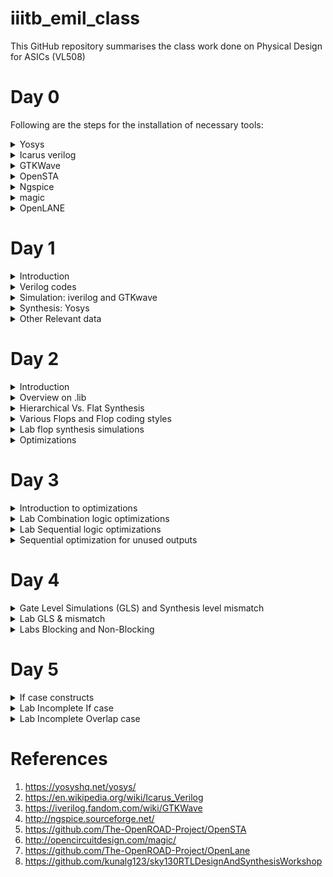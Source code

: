 # iiitb_emil_class
This GitHub repository summarises the class work done on Physical Design for ASICs (VL508)

# Day 0
Following are the steps for the installation of necessary tools:
<details>
<summary> Yosys</summary>
<br />
Yosys is a framework for Verilog RTL synthesis. It currently has extensive Verilog-2005 support and provides a basic set of synthesis algorithms for various application domains. Selected features and typical applications:

- Process almost any synthesizable Verilog-2005 design
- Converting Verilog to BLIF / EDIF/ BTOR / SMT-LIB / simple RTL Verilog / etc.
- Built-in formal methods for checking properties and equivalence
- Mapping to ASIC standard cell libraries (in Liberty File Format)
- Mapping to Xilinx 7-Series and Lattice iCE40 and ECP5 FPGAs
- Foundation and/or front-end for custom flows<br />

Steps to install Yosys:
  
```
$ git clone https://github.com/YosysHQ/yosys.git
$ cd yosys-master 
$ sudo apt install make (If make is not installed please install it) 
$ sudo apt-get install build-essential clang bison flex 
    libreadline-dev gawk tcl-dev libffi-dev git 
    graphviz xdot pkg-config python3 libboost-system-dev
    libboost-python-dev libboost-filesystem-dev zlib1g-dev
$ make config-gcc
$ make 
$ sudo make install
```
Image after Installation:
![yosys](https://github.com/mrdunker/iiitb_emil_class/assets/38190245/345a1e66-96c9-4baa-b543-4c54a83c7f80)
</details>
<details>
<summary> Icarus verilog</summary>
<br />    
Icarus Verilog is an implementation of the Verilog hardware description language compiler that generates netlists in the desired format (EDIF). It supports the 1995, 2001 and 2005 versions of the standard, portions of SystemVerilog, and some extensions.<br />
Icarus Verilog is available for Linux, FreeBSD, OpenSolaris, AIX, Microsoft Windows, and Mac OS X. Released under the GNU General Public License, Icarus Verilog is free software.<br /><br />
Step to install iverilog: 
    
```
sudo apt-get install iverilog
```
Image after Installation:
![iverilog](https://github.com/mrdunker/iiitb_emil_class/assets/38190245/bb03caee-57ee-4d01-bd57-25e85e0f302f)
</details>
<details>
<summary> GTKWave </summary>
<br />
GTKWave is a VCD waveform viewer based on the GTK library. This viewer supports VCD and LXT formats for signal dumps.<br />
Waveform dumps are written by the Icarus Verilog runtime program vvp. The user uses $dumpfile and $dumpvars system tasks to enable waveform dumping, then the vvp runtime takes care of the rest. The output is written into the file specified by the $dumpfile system task. If the $dumpfile call is absent, the compiler will choose the file name dump.vcd or dump.lxt, depending on runtime flags. The example below dumps everything in and below the test module.<br /><br />
Steps to install GTKWave:

```
sudo apt update
sudo apt install gtkwave
```
Image after Installation:
![gtkwave](https://github.com/mrdunker/iiitb_emil_class/assets/38190245/61dea6a3-487c-4308-a8c4-f1d4477c992a)
</details>

<details>
<summary>OpenSTA</summary>
<br />
OpenSTA is a gate-level static timing verifier. As a stand-alone executable, it can be used to verify the timing of a design using standard file formats.

- Verilog netlist
- Liberty library
- SDC timing constraints
- SDF delay annotation
- SPEF parasitics

OpenSTA uses a TCL command interpreter to read the design, specify timing constraints, and print timing reports.<br /><br />
Steps to install OpenSTA:
```
Went to the GitHub repo: https://github.com/The-OpenROAD-Project/OpenSTA
and did the process mentioned within (installed the prerequisites and installed OpenSTA with Cmake).
```
Image after installation:
![opensta png](https://github.com/mrdunker/iiitb_emil_class/assets/38190245/bcc4cf94-2696-4f19-bfcd-20a48424276f)
</details>
<details>
<summary>Ngspice</summary>   
<br />
Ngspice is an open-source electronic circuit simulator software that allows engineers, researchers, and hobbyists to simulate and analyze electronic circuits. It is a part of the Spice (Simulation Program with Integrated Circuit Emphasis) family of circuit simulation tools, which have been widely used since the 1970s.

Ngspice is an evolution of the well-known Spice3 program, incorporating additional features and improvements. It is compatible with various operating systems, including Windows, Linux, and macOS. The software is primarily used for simulating analog, digital, and mixed-signal circuits.<br /><br />
Steps to install Ngspice:

```
After downloading the tarball from https://sourceforge.net/projects/ngspice/files/ to a local directory, unpack it using:
$ tar -zxvf ngspice-40.tar.gz
$ cd ngspice-40
$ mkdir release
$ cd release
$ ../configure  --with-x --with-readline=yes --disable-debug
$ make
$ sudo make install

```
Image after installation:
![ngspice](https://github.com/mrdunker/iiitb_emil_class/assets/38190245/22a4dab7-b6dc-4d07-b2a8-8f2d24b06568)
</details>

<details>
<summary>magic</summary>
<br />
Magic is a popular open-source tool used for ASIC (Application-Specific Integrated Circuit) design and layout. It is part of the Electric VLSI Design System and provides capabilities for creating and editing integrated circuit layouts. Magic is widely used in the semiconductor industry and academic settings for various ASIC design tasks.

<br /> Steps to install magic:

```
$   sudo apt-get install m4
$   sudo apt-get install tcsh
$   sudo apt-get install csh
$   sudo apt-get install libx11-dev
$   sudo apt-get install tcl-dev tk-dev
$   sudo apt-get install libcairo2-dev
$   sudo apt-get install mesa-common-dev libglu1-mesa-dev
$   sudo apt-get install libncurses-dev
git clone https://github.com/RTimothyEdwards/magic
cd magic
./configure
make
make install

```
Image after installation:
![magic](https://github.com/mrdunker/iiitb_emil_class/assets/38190245/79c38c91-a0be-4b4b-a334-bb1ef3754af8)
</details>

<details>
<summary>OpenLANE</summary>
<br />
OpenLANE is an open-source ASIC (Application-Specific Integrated Circuit) design flow and methodology that aims to automate and standardize the process of designing and fabricating custom digital integrated circuits. It is developed and maintained by the OpenROAD (Open Research for Advanced Nanotechnologies) project, which is a collaboration of various academic and industrial organizations.

Key components and features of OpenLANE include:<br />
- RTL Synthesis: The flow starts with RTL synthesis, where the RTL code is converted into a gate-level representation using synthesis tools.
- Floorplanning: OpenLANE performs automatic floorplanning, which involves arranging the logical blocks and components on the chip's physical layout.
- Placement: It automatically places the gates and cells on the chip, optimizing for area, power, and performance.
- Clock Tree Synthesis (CTS): OpenLANE generates a clock tree to efficiently distribute the clock signal across the chip.
- Routing: The tool performs automatic routing to connect all the elements on the chip while adhering to design rules and constraints.
- Static Timing Analysis (STA): OpenLANE performs static timing analysis to verify that the design meets the required timing specifications.
- Design Rule Check (DRC) and Layout versus Schematic (LVS) verification: OpenLANE checks the physical layout against manufacturing rules (DRC) and compares the layout to the original schematic (LVS) to ensure consistency.
- Configuration and customization: OpenLANE allows users to configure various aspects of the design flow and customize different steps based on specific design requirements.
<br />
Steps to install OpenLANE:
    
```
sudo apt-get update
sudo apt-get upgrade
sudo apt install -y build-essential python3 python3-venv python3-pip make git

sudo apt install apt-transport-https ca-certificates curl software-properties-common
curl -fsSL https://download.docker.com/linux/ubuntu/gpg | sudo gpg --dearmor -o /usr/share/keyrings/docker-archive-keyring.gpg

echo "deb [arch=amd64 signed-by=/usr/share/keyrings/docker-archive-keyring.gpg] https://download.docker.com/linux/ubuntu $(lsb_release -cs) stable" | sudo tee /etc/apt/sources.list.d/docker.list > /dev/null

sudo apt update

sudo apt install docker-ce docker-ce-cli containerd.io

sudo docker run hello-world

sudo groupadd docker
sudo usermod -aG docker $USER
sudo reboot 

# After reboot
docker run hello-world

```
Image after installation:
![docker](https://github.com/mrdunker/iiitb_emil_class/assets/38190245/ee51e4a0-bb4e-4e41-8ff6-e4cf30dcfcb7)
</details>

# Day 1
<details>
  <summary>Introduction</summary>
  <br />
  This section mainly focuses on Iverilog,GTKwave, and Yosys. The simulation and synthesis of a basic 2x1 mux is also done.<br /><br />
 A simulator refers to a software tool or program that simulates the behavior of the digital design described at the RTL level. It allows designers to test and verify 
 the functionality of their digital designs before actual hardware is fabricated. Simulators take the RTL description and execute it in a software 
 environment, allowing the designer to observe how the design behaves under different conditions and inputs. The simulator looks for changes in the input.Upon change inn 
 the input the output is evaluated. If no change in input is observed, there will be no change in output. 
 Icarus Verilog is an open-source RTL simulator that supports Verilog. It's widely used in academia and smaller projects due to its free and open nature.<br /><br/>
 A test bench is a set of simulation codes and associated data that is used to verify the correctness and functionality of a digital design described at the Register 
 Transfer Level (RTL) or other abstraction levels. It serves as a virtual environment in which the design can be tested before it's physically implemented in 
 hardware.The design may have  more than one input and output, while the Test bench doesn't a primary input or a primary output.<br /><br />

 **The Iverilog-based simulation flow is that of below:** <br />
 ![simulation flow](https://github.com/mrdunker/iiitb_emil_class/assets/38190245/3d965540-bb96-4bb3-9284-b446b57621fb)

 After Simulation Synthesis is required. For this, we are using a tool called Yosys, which will give us a netlist, which is a representation of the design in standard 
 cells. There are certain commands like read_verilog, read_liberty, and write_verilog used for the synthesis process. After Synthesis verification of the netlist is also 
 done. <br /><br />
**A basic synthesis flow is as shown below:** <br />
 ![synthesis flow](https://github.com/mrdunker/iiitb_emil_class/assets/38190245/abcd8a60-8222-433e-a53e-ff1485ecd810)
 <br />( .lib is explained in the 'Other Relevant Data' section)<br />
 <br />The set of primary inputs or primary outputs will remain the same in both RTL design and netlist,i.e. The testbench used for simulation and verification is same.<br />
</details>
<details>
    <summary>Verilog codes</summary>
  We are simulating a simple 2x1 mux using iverilog and GTKwave, the codes have been taken from the GitHub repo:<br />
  https://github.com/kunalg123/sky130RTLDesignAndSynthesisWorkshop.git
  <br /><br />
  The above git has been cloned and saved in the local system as shown below.<br />
  
  ![git_clone](https://github.com/mrdunker/iiitb_emil_class/assets/38190245/05e19c55-237f-47b0-b2df-4a4839a12e2c)
  
</details>

<details>
    <summary>Simulation: iverilog and GTKwave</summary>
  <br />
  The below Linux shell commands are typed into the terminal to get execute the mux design file and the test bench. A vcd(value change dump) file is generated
  and that is opened using GTKwave as shown below. 
  
```
iverilog good_mux.v tb_good_mux.v
./a.out
gtkwave tb_good_mux.vcd
```
Below are the Shell commands screenshot for the execution of both .v files (design and test bench):<br />
![iverilog_gtk](https://github.com/mrdunker/iiitb_emil_class/assets/38190245/69775736-ff34-4c3c-8231-87dd9f111e2b)
<br />
<br />
Below is the GTKwave output for the same:<br />
![gtk](https://github.com/mrdunker/iiitb_emil_class/assets/38190245/af652fdb-1222-484f-820c-51f3d4de732f)
</details> 
<details>
    <summary>Synthesis: Yosys</summary>
<br />
Here we are Synthesizing a basic 2x1 mux which we have simulated in iverilog and GTKwave as shown in the above sections.<br />
In the directory, we need to input the shell terminal command yosys for synthesis below shown are the commands used:
  
  ```
yosys> read_liberty -lib ../lib/sky130_fd_sc_hd__tt_025C_1v80.lib 
yosys> read_verilog good_mux.v
yosys> synth -top good_mux
yosys> abc -liberty ../lib/sky130_fd_sc_hd__tt_025C_1v80.lib 
yosys> show
  ```
To generate the netlist and view the 'netlist.v' file following commands are used:

 ```
yosys> write_verilog -noattr good_mux_netlist.v
yosys> !gvim good_mux_netlist.v
  ```

<br /> **The Screenshot below shows how commands read_liberty and read_verilog are done:** <br />
![synth1](https://github.com/mrdunker/iiitb_emil_class/assets/38190245/ef674f5e-94f0-4310-bd4a-dd87ab9c6a24)
<br />

**The Screenshot below is of the syth -top <name.v> command:** <br />
![synth2](https://github.com/mrdunker/iiitb_emil_class/assets/38190245/35ee2316-6785-4509-a254-1d9e7607336f)
<br />

**The Screenshot below shows how the command abc -liberty is done:** <br />
![synth3](https://github.com/mrdunker/iiitb_emil_class/assets/38190245/2f53dd5c-b782-4f0b-8185-c334c9d3f13a)
<br />

**The Screenshot below shows how the show command is done:** <br />
![synth4](https://github.com/mrdunker/iiitb_emil_class/assets/38190245/f944ec4b-904a-45c4-8f3a-833a0753d9cb)
<br />

**The Figure below is the generated synthesized design:** <br />
![synth5_img](https://github.com/mrdunker/iiitb_emil_class/assets/38190245/e036f7ba-aa4c-46ba-bfec-f26cdb14a426)
<br />

**The Screenshot below shows the 'write_verilog -noattr<'name of netlist'>' command and the <netlist>.v file:** <br />
![synth6_final](https://github.com/mrdunker/iiitb_emil_class/assets/38190245/c0691b18-bae6-46ac-bd23-f03e20d01d6b)
  
</details>
<details>
    <summary>Other Relevant data</summary>
  <br />
  
  **RTL Design:** <br />
RTL stands for "Register Transfer Level," and in the context of digital hardware design, RTL design refers to the process of describing the behavior of a digital circuit 
or system using a hardware description language (HDL) at the register transfer level. It's a crucial step in designing complex digital systems such as microprocessors, 
application-specific integrated circuits (ASICs), field-programmable gate arrays (FPGAs), and more.
<br /><br />
In RTL design, the designer specifies the functionality and behavior of the digital system using a high-level hardware description language like Verilog or VHDL. This description focuses on the flow of data between registers and the operations that take place on that data.<br />

**Synthesis:** <br />
RTL design is the process of transforming a high-level functional description of a digital system into a gate-level netlist that can be physically implemented on 
hardware platforms. This process involves mapping the logic to standard cells, optimizing for performance, and ensuring timing requirements are met.
A Design is converted into gates and the connections are made between those gates, the final output file is what is termed as a netlist.<br /><br />

### What is .lib ?

1. .lib is a collection of various logical modules
2. It includes basic gates like and, or etc...
3. There are different flavours(versions) of the same gate
    - Slow
    - Medium
    - Fast

We need different flavors of gates because combinational delays in logical paths will determine the maximum speed of operation of digital logic circuits.<br />
<br />
### Why do we need different flavors of gates?

1. Different flavors of gates are necessary to provide a diverse toolkit for designing and implementing electronic circuits. They cater to various logical functions,
  optimization requirements, noise considerations, and implementation constraints, enabling the creation of complex and efficient systems.
2. Combinational delays in the logic path determine the max speed of operation of a digital logic circuit.

<br />

![dff_combi](https://github.com/mrdunker/iiitb_emil_class/assets/38190245/01b72e99-69f9-4453-9e17-8f2a082de217)

- Based on the figure shown above, Tclk **Tcq_a**,**Tcombi**,**Tsetup_b** are the time period of the clock,propagation delay of A, Combinational delay, setup time of B 
  respectively.
- **Tclk > Tcq_a + Tcombi + Tsetup_b**
- one clock pulse should be long enough for the delay of the 'A'-D.FF,combinational delay and setup time for 'B'-D.FF to be incorporated.
- **Tsetup_b** is the time required for the the 'B'-D.FF data to be stable.

There is also a need for slow cells. The question of why we need them arises.<br />
- To ensure there are no 'HOLD' issues at B-D.FF, we need certain cells to work slowly
- We need cells that work fast to meet the required performance and we need cells that work slow to meet HOLD.

## Faster Cells Vs. Slower Cells:
- A load in digital logic is a capacitor
- A faster charging or discharging means less delay
- To increase the rate of charging or discharging we need to widen the transistors.
- Wider transistor gives lower delay: but more is required and more power is required
- Narrow transistors give out more delay  : we need less area and less power is consumed.


</details>

# Day 2
<details>
  <summary>Introduction</summary>
  In this section, we will briefly go about understanding a bit more about the .lib file and other stuff.
</details>
<details>
  <summary>Overview on .lib</summary>
  Firstly lets open the sky130_fd_sc_hd__tt_025C_1v80.lib using the Vim editer.<br />
 
  ```
  gvim ../lib/sky130_fd_sc_hd__tt_025C_1v80.lib
  ```
The nomenclature of the above .lib file is :
1. sky - skywater
2. 130 - 130 nanometer(nm)
3. tt - typical  library
4. 025C - Temperature
5. 1v80 - Voltage
<br />

When we look into a library 'Process Voltage Temparature' is relevant for a design to work.<br />
1. Process is important because of variations in the fabrication.
2. Voltage is important because there will be variations in circuit behaviour due to the same.
3. Semiconductors are very dependent on temperature and we would need the design to work in a wide range of        geographies having different temperatures.

We need to factor in all these conditions when designing and so our libraries will also model these specifications.<br />

Below figure shows the the library sky130_fd_sc_hd__tt_025C_1v80.lib on Vim edior:<br />
![day1_1](https://github.com/mrdunker/iiitb_emil_class/assets/38190245/e2e76a6b-3316-45ee-9b08-71f0ba45e4e8)

The Below figure shows both the library sky130_fd_sc_hd__tt_025C_1v80.lib and the .v file sky130_fd_sc_hd.v which consists of the design of any given cell in the above-mentioned library:<br/>
![day1_2](https://github.com/mrdunker/iiitb_emil_class/assets/38190245/cb52c2a2-9905-42a5-8c7d-1b8e9b9c0d05)

The Below side by side figure shows the details of different flavours of a 2 input and gate:<br />
Here it is seen that the area of all three are different.On Day 1 we discussed the effect of the area in efficiency and delay etc..<br />
![day1_3x](https://github.com/mrdunker/iiitb_emil_class/assets/38190245/6d5738b1-5fa3-4a08-8103-c7ff45b55afe)

Below are some of the Vim commands used:<br />
```
:syn off "turn off highlighting
:se hls  "highlight cell
:se nu   "see line numbers
:g//     "see all the cells('highlighted ones')
:sp <directory>    "open a file with a directory along with 
:vsp     "opens the same file again side by side         

```
</details>
<details>
  <summary>Hierarchical Vs. Flat Synthesis</summary>
  
  ### Hierarchical Synthesis:
In hierarchical synthesis, the design of a complex digital circuit is divided into smaller, more manageable modules or blocks. Each module represents a functional unit or a specific sub-task the 
overall design. These modules are designed and optimized separately, and then they are integrated into the larger system. The design hierarchy can have multiple levels, with modules containing sub-
modules and so on.<br />

  ### Flat Synthesis:
  In flat synthesis, the entire digital circuit is synthesized as a single monolithic unit, without breaking it down into smaller modules. This approach is suitable for smaller designs where the 
  complexity doesn't warrant a hierarchical organization.<br />

  In this section, we will synthesize the same design in both Hierarchical and Flat to illustrate the difference in the netlist of both.<br />
  <br />
  **Hierarchical illustration**<br />
  (The Figure below shows the schematic diagram of a design named multiple_module.v:)<br />
![heir1](https://github.com/mrdunker/iiitb_emil_class/assets/38190245/602be1f3-2704-4d82-b754-688b467b89cb)
<br />
It is seen that everything is divided into smaller submodules.<br />

(The figure below is the netlist for the hierarchical design:)<br />
![heir_netlist](https://github.com/mrdunker/iiitb_emil_class/assets/38190245/cd4d44e5-2681-4387-a000-87b4f1668e5f)
<br />
<br />
**Flat illustration**<br />
(The figure below shows the flattened-out netlist for the flattened design:)<br />
![flat](https://github.com/mrdunker/iiitb_emil_class/assets/38190245/39b67082-8c56-4b3a-812c-03ef7bc66d34)
<br />
We write the 'flatten' command just before the write_verilog command to flatten the netlist.<br />
<br />
(The figure below shows the schematic diagram of the design).<br />
![flatten](https://github.com/mrdunker/iiitb_emil_class/assets/38190245/ebb93a7c-9fee-40a7-b18a-637c54bdfc6f)
<br />
<br />

**Submodule Level Synthesis**<br />
Why is this done?
1. When we have multiple instantiations of the same module we prefer the submodule level by synthesis.
2. We might also want to use the divide and concur procedure, divide up the circuit to get the best possible design at the top level.

We need to make a small change in the synth command in yosys:

```
synth -top <sub_module_name>
```

<br />
(Illustrated below:)<br />

![submd1](https://github.com/mrdunker/iiitb_emil_class/assets/38190245/6ea4c027-ad4f-4a37-9fe8-bed3113761db)
<br />
(The design diagram for the same is shown below:)<br />

![sub1netlist](https://github.com/mrdunker/iiitb_emil_class/assets/38190245/df1060dc-50eb-4943-8862-b787ace3629c)
  
  
</details>

<details>
  <summary>Various Flops and Flop coding styles</summary>
  <br />
  Here we are going to look at some questions such as the ones below:
  
  1. How to code a flop.
  2. What are the flops that are present
  3. What are the coding standards for it.
     
  #### Why do we need to use flops? <br />
  Consider the logic diagram given below consisting of an and gate and or gate.<br />
  there exists a propagation delay, and due to this the output glitches. This is a serious issue as the number of combinational circuits increases the number of glitches also increases.<br />
  
  ![logicdiagram](https://github.com/mrdunker/iiitb_emil_class/assets/38190245/f20e2466-21d0-4a3a-974f-010eb8ef45d5)

  (In the figure below the glitch caused in the above logic diagram is illustrated in the blue shaded area:)<br />
  ![glitch](https://github.com/mrdunker/iiitb_emil_class/assets/38190245/701d8ca3-badb-4587-8324-c110309eef6c)

  <br />
  Like mentioned above, more combinational circuits mean more glitches so to avoid glitches, we need to store the data, for that we use flops.<br />
  (The figure below illustrates the above problem and solution:)<br />
  
  ![combi](https://github.com/mrdunker/iiitb_emil_class/assets/38190245/841dc701-aad2-4e15-82d9-d969d0ab10cc)
  <br />
  D-ff's give output only at the posedge of the clk. So, the next combinational circuit (block) will see only a stable input.

  ### How do I code the Flop?
  Below are the three different ways in which we can code the flop.
  1. Synchronous & Asynchronous reset
  2. Syncranous reset
  3. Asynchronous reset

  ![dffs](https://github.com/mrdunker/iiitb_emil_class/assets/38190245/19af309b-8fa9-49bd-b0f4-4c235a07bc1c)

</details>
<details>
  <summary>Lab flop synthesis simulations</summary>
  <br />
  Here we are going to simulate D-Flip flops with Asynchronous reset & set, Synchronous, and Synchronous & Asynchronous reset with Iverilog and GTKwave.<br />

  ### Asynchronous reset:

  Here we are going to be using a .v file 'dff_asyncres.v' and its corresponding testbench. Run it on verilog and simulate it on GTKwave ash shown below.<br />
  ![d](https://github.com/mrdunker/iiitb_emil_class/assets/38190245/72d36956-ffea-401c-ba45-2cb08adf5ce1)
  <br />
  Below we can see the output waveform of the design.<br />
  In this case, at around the 550ns range, we see that the output q follows the clk. i.e. q is synchronous with the clock.<br />
  ![d1](https://github.com/mrdunker/iiitb_emil_class/assets/38190245/81d9993f-d83b-48d0-a963-18b7afa9923c)
  <br />
  If we consider this point around the 1090ns-1100ns range. when the async_reset is high the output 'q' will immediately go low. This is called asynchronous reset. As illustrated below.<br />
  ![d2](https://github.com/mrdunker/iiitb_emil_class/assets/38190245/a286d6dc-876b-4044-99bb-16ad429947be)

  ### Asynchronous set:
  <br />
  Here we do the same. The simulation output waveforms are shown below.<br />
  In the below waveform, in between the ranges of 500ns to 600 ns the async_set is low which makes the output looks for changes in 'd' upon the clock.<br />
  
  ![ds1](https://github.com/mrdunker/iiitb_emil_class/assets/38190245/46d2c9c8-fa56-40a7-9f5f-ef59a4265537)
  <br /><br />
  In the following waveform, when the async_set is high the output will be set high and will not follow  the 'd' input.<br />
  
  ![ds2](https://github.com/mrdunker/iiitb_emil_class/assets/38190245/b203a94a-7fc0-4772-8787-d3b0afe513a4)
  
  ### Synchronous reset:
  <br />
  The steps for simulation are the same except here we use the dff_syncres.v file and its corresponding test bench.<br />
  In the below waveform, we can see between the 500ns-600ns range, when the sync_reset is high, the output follows the clock.<br /> As shown below:<br />
  
  ![db1](https://github.com/mrdunker/iiitb_emil_class/assets/38190245/aefed66f-eae9-498d-b0e5-57fa561f8fae)

  ### Synthesis of the above three designs:
  <br />
  Synthesis diagram for Asynchronous reset:<br />
  
  ![nl1](https://github.com/mrdunker/iiitb_emil_class/assets/38190245/1dd3e6a7-d365-46ee-ba6b-695e74024159)
  Synthesis diagram for Asynchronous set:<br />
  
  ![nl2](https://github.com/mrdunker/iiitb_emil_class/assets/38190245/8d59f4b8-ea11-44eb-adf7-928cd7b16495)
  Synthesis diagram for Synchronous reset:<br />
  
  ![nl3](https://github.com/mrdunker/iiitb_emil_class/assets/38190245/fe0a583c-c216-482e-816a-2ea4b3d2a88b)
  <br />
  <br />
  During synthesis, after the **synth -top** command in Yosys, we should use the following command to map DFF cells to sequential cells.
  
  ```
  dfflibmap -liberty ..<directory of the .lib file>
  ```
  
  
</details>
<details>
  <summary>Optimizations</summary>
  <br />
  This section deals with some special cases. Particularly two peculiar .v files.<br />
  let's open them in the Vim editor using the following Shell command:<br />
  
  ```
  gvim mult_*.v -o
  ```
Here we are opening two files mult_2.v and mult_8.v.<br />
<br />
**Let us consider the first one 'mult_2.v' :** <br />
The below figure shows the mult_2.v file.<br />
![ex3](https://github.com/mrdunker/iiitb_emil_class/assets/38190245/9fa56ed3-a9ab-412a-9e15-24a3dc92c83b)
<br /><br />
The block diagram below explains the basic functionality of the design:<br />
![ex1](https://github.com/mrdunker/iiitb_emil_class/assets/38190245/d4237401-d4f0-4ed5-b891-ea6a58106ddd)
<br /><br />
But as being a special case there must be a **twist** to it.<br />
Apparently, there is no need for any extra hardware components. In the below figure, we can see the input 'a' and output 'y'.<br />
(The output y is basically zero appended to 'a' {a,1'b0}. It is illustrated below.)<br />

![ex2](https://github.com/mrdunker/iiitb_emil_class/assets/38190245/d32db5ed-227b-47ef-a8b6-1e38c4ede5bd)
<br />
(In the below screenshot, we can see there are no hardware components required.)<br />
![m1](https://github.com/mrdunker/iiitb_emil_class/assets/38190245/f7a2e0ac-482f-4f5b-95b6-6d2a40efa952)
<br />
(The below diagram shows the schematic diagram for the same:)<br />
![m1a](https://github.com/mrdunker/iiitb_emil_class/assets/38190245/78f32166-5c88-44ad-95be-0ea497aaeba0)

**Let us consider the second one 'mult_8.v' :** <br />
(The below figure shows the mult_8.v file)<br />
![t1](https://github.com/mrdunker/iiitb_emil_class/assets/38190245/5f27eee1-ffd6-4a05-b034-0b473b2d555f)
<br />
Here we are doing ax9=y, which can be rewritten as {ax(8+1)=y}<br />
ax9 = {a,0,0,0} + a ----> {a,a}<br />
![t2](https://github.com/mrdunker/iiitb_emil_class/assets/38190245/dae94818-b88d-427f-892b-9ee7736f0c04)
<br />
(In the below screenshot, we can see there are no hardware components required.)<br />
![m2](https://github.com/mrdunker/iiitb_emil_class/assets/38190245/acef047d-27cd-4ba0-b233-3042b8f70059)
<br />
(The below diagram shows the schematic diagram for the same:)<br />
![m2a](https://github.com/mrdunker/iiitb_emil_class/assets/38190245/8ac4fe85-e8c8-4267-95d6-1b573f5c6815)


</details>

# Day 3
<details>
<summary>Introduction to optimizations</summary>
  <br />
  Here we are going to be looking at logic optimizations.<br />
  
  There are two kinds of logic optimizations:<br />
  
  1. Combinational Logic optimizations
  2. Sequential Logic optimizations
<br />
 Let us look into those.<br/>

 ## Combinational logic optimization: 

- It is done to get the most optimized design
- The most optimized design will be very efficient in both its area and power characteristics.

  Below are the two techniques used for the same:<br />

  1. Constant Propagation
  2. Boolean logic optimizations

  ### Constant propagation

  Let's consider Fig: A having an output Y. When deriving that circuit using MOS transistors we will need six MOSFETS.<br />
  if we consider input a = low. The total logic circuit will reduce to Fig: B. And has only a requirement of one inverter i.e 2 MOSFETS.<br />
  
  ![1](https://github.com/mrdunker/iiitb_emil_class/assets/38190245/79f55e71-4505-40e9-8284-53224481bd08)
<br />

  ### Boolean logic optimizations

   In case of this, the synthesizer uses either KMAPS or Quinse McCluskey methord to find the most optimized logic.<br />
   Let us consider the image below:<br />
   ![2](https://github.com/mrdunker/iiitb_emil_class/assets/38190245/f43837bd-ca89-45df-885d-31d1bd5bf91d)
   <br /><br />
   Here we are implementing y = a?(b?c:(c?a:0)):(!c).Which is not optimized<br />
   The general output will be y = a'.b' + a.[ b.c + b'.a.c ]. In simplifying this we will get ~( a ^ b ).<br />
   The Synthesis tool does these kinds of optimizations to get the most optimized logic.<br />

## Sequential logic optimizations:
  There are two types mostly:
  
  1. Basic : (Sequential constant)
  2. Advanced : (State optimization, Retiming, Cloning)
     
 ### Sequential Constant
 ![3](https://github.com/mrdunker/iiitb_emil_class/assets/38190245/8a0d82fa-4735-4273-9562-6bbb62a545d0)

 Consider the above figure Fig: A.<br />
 if there is a reset q =0, if there is no reset 'q' is again 0 since it follows 'd' and d=0.<br />
 And so it propagates y=1 always for this case. Effectively we don't have a need for the logic gates in the figure.<br /> 
 <br />
 Now in another case in the figure below:<br />
 ![4](https://github.com/mrdunker/iiitb_emil_class/assets/38190245/0a0913a2-8c7e-46d7-84a8-a8136f48b97a)
 <br />
 When the set is applied q=1 and when set in not applied q=0.<br />
 It can be explained through the timing diagram Fig: C. q will wait till the next **posedge** of the clock to go down. There will be a slack for q.<br />

 ### State optimization

 State optimization in ASIC design is about finding the best trade-offs among performance, power efficiency, area utilization, and other design objectives
 to create an effective and efficient custom integrated circuit for a particular application.<br />

 ### Re-timing

It is a technique used to optimize the timing performance of a digital circuit by moving registers (flip-flops) to different locations within the circuit <br />
without changing its functionality. The primary goal of retiming is to improve the critical path delay, which is the longest path through the logic circuit that determines the maximum operating frequency.<br />

### Sequential logic cloning

Also known as flip-flop cloning or state machine cloning, is a technique used to replicate or duplicate certain portions of sequential logic circuits.
This technique is employed to improve performance, reduce critical path delays, or optimize power consumption in a design without altering its functional behavior.<br />

</details>

<details>
  <summary>Lab Combination logic optimizations</summary>
  <br />
  Here we will be doing the labs that illustrate combinational logic optimizations.<br />
  We will also be using a Yosys command to purge all unused cells:

  ```
  opt_clean -purge
  ```
  <br />
  
  ### LAB 1:  
  
  ![x0](https://github.com/mrdunker/iiitb_emil_class/assets/38190245/66b55f2f-84db-4585-9092-fef98a2ba084)
  <br />
  In the above code, if we look at it. It is effectively a 2x1 mux which can be simplified to a 2 input and gate.<br />
  So, by doing the opt_clean -purge command we can purge unnecessary cells to make it optimized.<br />
  ![x1](https://github.com/mrdunker/iiitb_emil_class/assets/38190245/9c697ebe-6d6c-4a0b-af66-d8dd6a7d642f)
  <br />
  The Schematic diagram is shown below and as expected we have a 2 input and gate.<br />
  ![x2](https://github.com/mrdunker/iiitb_emil_class/assets/38190245/4304212b-e48e-4f64-81f7-cb648caeea5f)

  ### LAB 2:
  
  Here we are performing the synthesis of opt_check2.v. it is done the same way as **LAB 1** <br />
  We get an optimized design of a 2-input or gate.<br />
  Relevent Screenshots are attached below.<br />
  ![a0](https://github.com/mrdunker/iiitb_emil_class/assets/38190245/8484ce20-e2a9-49f5-a96d-b7db0c2b46f7)
  ![a1](https://github.com/mrdunker/iiitb_emil_class/assets/38190245/3c3571d9-0498-4ff9-8a3e-516c513056fa)


  ### LAB 3:
  
  Here we are performing the synthesis of opt_check3.v. it is done the same way as the above labs <br />
  Relevent Screenshots are attached below.<br />
  ![y0](https://github.com/mrdunker/iiitb_emil_class/assets/38190245/846bfd51-46b1-4e91-87ab-a03184260c38)
  ![y1](https://github.com/mrdunker/iiitb_emil_class/assets/38190245/563d5225-85bf-4d71-a8bf-dbecc13e41a3)


  ### LAB 4:
    
  Here we are performing the synthesis of opt_check4.v. it is done the same way as the above labs <br />
  Relevent Screenshots are attached below.<br />
  ![t1](https://github.com/mrdunker/iiitb_emil_class/assets/38190245/55b15def-41ee-46d5-bfe9-dbcac222f34b)
  ![t2](https://github.com/mrdunker/iiitb_emil_class/assets/38190245/cd28a54d-c45f-4d07-99db-f84912724f1f)


  ### LAB 5:

  Here we are performing the synthesis of multiple_modules_opt.v. it is done the same way as before but here we have to flatten the design.<br />
  Relevent Screenshots are attached below.<br />
  ![r0](https://github.com/mrdunker/iiitb_emil_class/assets/38190245/6aac57c4-eaa9-4766-bfed-1c7c855620d4)
  ![r1](https://github.com/mrdunker/iiitb_emil_class/assets/38190245/79488696-2c93-4336-aeef-b6b058dc03f1)

</details>
<details>
  <summary>Lab Sequential logic optimizations</summary>

  ### LAB 1:

  Here we are going to simulate and synthesize two .v files,'dff_const1.v' and 'dff_const2.v'.<br />
  Below are the .v files of the above-mentioned:<br />
  ![dff1](https://github.com/mrdunker/iiitb_emil_class/assets/38190245/8e643380-c45f-49fa-a7fb-dd9cea1f4393)
  <br />
  The simulations of the same are shown below:<br />
  ![dff2](https://github.com/mrdunker/iiitb_emil_class/assets/38190245/8cf12e40-2aa6-4c38-94e5-9cfe934e2c54)
  <br />
  The optimized synthesized diagram of dff_const1.v is shown below and is as expected.<br />
  ![dff3](https://github.com/mrdunker/iiitb_emil_class/assets/38190245/a3744ab6-08b6-4fbb-b5c1-1cc61a76f21b)
  <br />
  The optimized synthesized diagram of dff_const2.v is shown below.<br />
  Here as per the simulation, we saw regardless of input and reset the output is always high.<br />
  ![dff4](https://github.com/mrdunker/iiitb_emil_class/assets/38190245/1b36fbe1-6925-493c-873d-9e35bbd6d36d)
  <br />

  ### LAB 2:

  Here we are going to simulate and synthesize dff_const3.v .<br />
  ![dff1](https://github.com/mrdunker/iiitb_emil_class/assets/38190245/d7d5c0d7-2ca7-4d75-93f1-df91cc68bb58)
  ![dff2](https://github.com/mrdunker/iiitb_emil_class/assets/38190245/ea204811-7f02-4302-9734-254ba6d8e115)
  ![dff3](https://github.com/mrdunker/iiitb_emil_class/assets/38190245/a5dab47a-cc74-472b-b252-cdf9b60093b5)

  ### LAB 3: 
  
  Here we are going to simulate and synthesize dff_const4.v .<br />
  ![l41](https://github.com/mrdunker/iiitb_emil_class/assets/38190245/a8da7d99-7ad6-4674-8d9c-8836579889aa)
  ![l42](https://github.com/mrdunker/iiitb_emil_class/assets/38190245/ab799a5b-4526-4468-a8c0-7c83ed1661da)
  ![l43](https://github.com/mrdunker/iiitb_emil_class/assets/38190245/80089a11-d320-40ab-b780-ae7a512405be)

  ### LAB 4:

  Here we are going to simulate and synthesize dff_const5.v .<br />
  ![dff1](https://github.com/mrdunker/iiitb_emil_class/assets/38190245/93d6183a-3fe2-43a7-857c-474975f031c4)
  ![dff2](https://github.com/mrdunker/iiitb_emil_class/assets/38190245/8c3c93c7-f778-4ded-809e-72c4f4b5a42a)
  ![dff3](https://github.com/mrdunker/iiitb_emil_class/assets/38190245/913c8492-d63c-44b0-8381-9d3366ca8ac0)
  
</details>

<details>
  <summary>Sequential optimization for unused outputs</summary>
  <br />
  <br />
  This is a very important optimization technique which can be illustrated by the example below:<br /><br />
  First, we are going to synthesize ' counter_opt.v ' and see the synthesized design diagram.<br />
  
  ![ct1](https://github.com/mrdunker/iiitb_emil_class/assets/38190245/497d7fe1-d70e-46b1-876b-7944a1363651)
  <br />
   ![ctx](https://github.com/mrdunker/iiitb_emil_class/assets/38190245/04e0dc24-f48d-4c02-8c2d-36b5575e9214)
  <br />
  The two states count[2] and count[1] are **unused**.<br />
  The synthesizer automatically optimizes the design to make it like the below, only using **one FF instead of three**.<br />
  ![ct2](https://github.com/mrdunker/iiitb_emil_class/assets/38190245/a7d3f233-67f2-4d59-9f9d-30abf3a498b9)
  <br />
  ![ct3](https://github.com/mrdunker/iiitb_emil_class/assets/38190245/28ea9f29-4cf5-46e6-8dc4-b06d8d6c94da)
  <br />
  <br />

  ### If we were using count[2] and count[1] also in the above code:<br />
  ![x1](https://github.com/mrdunker/iiitb_emil_class/assets/38190245/a0be1de9-9c36-4b67-86f6-4728b66e11b3)
  <br />
  The synthesizer would use **three FF's** as shown below:<br />
  ![x2](https://github.com/mrdunker/iiitb_emil_class/assets/38190245/f9edfbec-e202-484e-8d1b-ebea6d5dca3f)
  <br />
  ![x3](https://github.com/mrdunker/iiitb_emil_class/assets/38190245/a9030b45-457f-4d69-9e15-f230cac3d39f)
  <br />
  This optimization is so important as illustrated because it saves a ton of space, and speed, and improves efficiency in general.

  
</details>

# Day 4

<details>
  <summary>Gate Level Simulations (GLS) and Synthesis level mismatch</summary>
  <br />
  
  ### What is GLS?

  It is basically running the testbench with netlist as Design under Test (DUT).<br />
  Netlist is logically the same as that of RTL code so the same testbench will fit.<br />
  <br />

  Why do we use GLS?<br />
  1. To verify logical correctness after synthesis
  2. To ensure the timing of the design is met: for this, GLS needs to be run with delay annotation.

  GLS using verilog is as illustrated in the picture below:<br />
  ![1](https://github.com/mrdunker/iiitb_emil_class/assets/38190245/7780810d-1928-44ad-91ce-9f140f877c7a)
  <br />
  If gate-level models are delay annotated then we can use GLS for timing validation.<br />
  <br />

  ### Synthesis Simulation mismatch

Synthesis simulation mismatch refers to a discrepancy or misalignment between the expected behavior of a system or device, as predicted by a simulation or modeling process, and the actual behavior 
observed in the physical implementation or real-world operation of that system or device. This term is often used in fields such as electronics, engineering, and computer science, where 
simulations are employed to model the behavior of complex systems before they are physically constructed or deployed.<br />

Synthesis simulation mismatch can lead to unexpected problems, performance degradation, or failure of the designed system. Engineers and designers often work to minimize these mismatches by 
refining simulation models, improving manufacturing processes, and conducting thorough testing and validation of designs.<br />

There are mainly three ways mismatches occur:<br />
1. Missing sensitivity list
2. Blocking vs Non-Blocking assignments
3. nonstandard verilog codes

### Missing sensitivity list

Let us remember that a simulator checks for changes in activity, and look at the code shown below.<br />

```
always @(sel)
begin
if (sel)
 out = i1;
else
 out = i0;
end

```
In the above code the always block only checks for 'sel' changes hence we don't get the exact required output.<br />
To resolve this we should use:<br />

```
always @(*)
```
Here the always block will get evaluated for any signal change. Hence, we will get the expected output.<br />

### Blocking & Non-Blocking assignments

Assignments happen inside the always block.<br />

Blocking:<br />
- The '=' sign is used to represent blocking assignments
- It executes the statements in the order it is written.
  
Non-Blocking:<br />
- The '<=' sign is used to represent non-blocking.
- This executes all the RHS when always block is executed and assigned to LHS.
- Parallel evaluation is being occurred here.

### Caveats with blocking

Let's consider the below codes:<br />

```
code 1:
if (reset)
  begin
    q0=1'b0;
    q =1'b0;
  end
else
  begin
    q=q0;
    q0=d;
  end

code 2:
if (reset)
  begin
    q0=1'b0;
    q =1'b0;
  end
else
  begin
    q0=d;
    q=q0;
  end
```

Here you can see there is not much difference between code1 and code2 except we are interchanging the positions of assignments in the else condition of code2.<br />
we will get a drastic mismatch because of this as illustrated by the figure below.<br />

![2](https://github.com/mrdunker/iiitb_emil_class/assets/38190245/208bf03e-bd09-49cb-a578-7bd0133a8a89)
<br />
The mismatch is very much evident here and for this reason, we must use non-blocking codes. Which will give no mismatch.<br />
The keynote is we always use non-blocking for writing sequential circuits.<br />
<br />

Let us consider another example, a combinational circuit this time.<br />

```
code 1:
always @(*)
begin
  y  =  q0 & c;
  q0 =  a  | b;
end

code 2:
always @(*)
begin
  q0 =  a  | b;
  y  =  q0 & c;
end

```

For code 1: The **old** q0 value is used in the second statement.<br />
For code 2: The **new** q0 value is used in the second statement.<br />
<br />
The funny thing here is that both the circuits after simulation will be the same but the synthesized circuits will be different.<br />
<br />
Due to all these issues, it is very paramount to check for synthesis & simulation mismatches. So for that, we use **GLS**

</details>

<details>
  <summary>Lab GLS & mismatch</summary>
  
  ### LAB 1
  
  The below-given file is the .v file that we have to simulate and synthesize:<br />
  ![t1](https://github.com/mrdunker/iiitb_emil_class/assets/38190245/0cc82ee6-0333-420f-8d56-a9409bc77bfe)
  <br />
  First, we are going to simulate the file with iverilog and GTKwave using the testbench.<br />
  ![t2](https://github.com/mrdunker/iiitb_emil_class/assets/38190245/ddb56453-993d-42b3-a92b-e9168fcf4ac8)
  <br />
  Then we are going to synthesize and create a netlist file for the same.<br />
  ![t3](https://github.com/mrdunker/iiitb_emil_class/assets/38190245/24f5a9b4-8e3e-4e02-86c5-212d80121de3)
  <br />
  Then we are going to simulate it again with the newly created netlist file, the Verilog models, and the testbench using iverilog and GTKwave.
  <br />
  ![t4](https://github.com/mrdunker/iiitb_emil_class/assets/38190245/9a3f4be1-e597-4fb8-b11d-e85f7a04e8e1)
  <br />
  We will get the following waveform in the GTKwave which matches our previous waveform.<br />
  ![t5](https://github.com/mrdunker/iiitb_emil_class/assets/38190245/29db9b6d-99fc-43f5-aec7-db04b0e1516d)
  <br />
  
  ### LAB 2

  The below-given file is the .v file that we have to simulate and synthesize:<br />
  ![bm0](https://github.com/mrdunker/iiitb_emil_class/assets/38190245/01bce409-7839-41b5-9aeb-3683dc541288)
  <br />
  We will get a waveform like this which is not matching a 2x1 mux waveform(it is seen as incorrect):<br />
  ![bm1](https://github.com/mrdunker/iiitb_emil_class/assets/38190245/b4345419-94da-4e24-aeb0-84e5a538de05)
  <br />
  On synthesizing it, it is seen as a normal mux. We create a netlist for it also.<br />
  ![bm2](https://github.com/mrdunker/iiitb_emil_class/assets/38190245/72cf06dd-2d0f-42ed-bb51-b59c72a53cc0)
  We will see a stark difference in the pre and post-synthesis waveforms. This is the Synthesis-Simulation mismatch.<br />
  ![bm3](https://github.com/mrdunker/iiitb_emil_class/assets/38190245/e8dfca35-4c4a-4db1-b921-8371eb6d84c3)
  <br />

</details>

<details>
  <summary>Labs Blocking and Non-Blocking</summary>

  ### LAB 1

  We are going to see the Synthesis-Simulation mismatch caused by **blocking statement**.<br />
  The below-given file is the .v file that we have to simulate and synthesize:<br />
  ![1](https://github.com/mrdunker/iiitb_emil_class/assets/38190245/6b7d94cf-7a1b-424f-91f5-917ea0104d91)
  <br />
  We will get a waveform like this which is not matching the design **d = ((a|b)&c)**.<br />
  ![2](https://github.com/mrdunker/iiitb_emil_class/assets/38190245/64e334d3-1a21-4229-ac1c-f107c0ed1136)
  <br />
  On synthesizing it, we will get the required design diagram. A netlist is also created for the same.<br />
  ![3](https://github.com/mrdunker/iiitb_emil_class/assets/38190245/b5afb83b-99f5-4276-94ac-b675358843cd)
  <br />
  We will see a stark difference in the pre and post-synthesis waveforms. This is the Synthesis-Simulation mismatch caused by **blocking statement**.<br />
  ![4](https://github.com/mrdunker/iiitb_emil_class/assets/38190245/76580932-811c-4bc4-94d2-e403f2bfa3af)

</details>

# Day 5

<details>
  <summary>If case constructs </summary>
  <br />
  <br />
  Here we are going to discuss If else statements, case statements and the effect of them.<br />
  if statements are going to be of the below syntax.<br />

  ```
  if <condition 1>
    statements
  else if <condition 1>
    statements
  else
    statements
  ```
 
 The equivalent logic diagram is:<br />
 ![Screenshot from 2023-08-14 21-36-51](https://github.com/mrdunker/iiitb_emil_class/assets/38190245/ce708333-4177-42a2-9af6-ee21ed1561fb)
 <br />

 There is an issue with if statements:<br />
 
 - It can cause inferred latches.
 - Inferred latches are caused because of unknown cases. eg: if we forget to put the else condition.
 - We can say Inferred latches are due to bad coding styles.

 ![Screenshot from 2023-08-14 21-45-48](https://github.com/mrdunker/iiitb_emil_class/assets/38190245/1b66f734-7568-4753-b9a6-b50ed2dfab19)
 <br />

 ### Exceptional cases

 There are some exceptional cases to the above-mentioned.<br />
 for example, In the case of counters, we can avoid the use of the else condition.<br />
 Let us consider the code below for a counter.<br />

 ```
 always @(posedge clk, posedge reset)
 begin
  if (reset)
    count <=3'b000;
 else if(en)
    count <=count + 1;
 end
 
 ```
 The above code will result in a latch which we will need for the counter to function properly.<br />
 if no enable is set the count should latch to the previous value.<br />
 ![Screenshot from 2023-08-14 21-57-37](https://github.com/mrdunker/iiitb_emil_class/assets/38190245/14aab491-154d-4ef8-9212-7f1dc2b0957d)
 <br />

 **Note 1: Combinational circuits should not have inferred latches** <br />
 <br />
 **Note 2: If statements and case statements should always be used in an always block**<br />
 <br />
 It is recommended to use reg type for the assigned variables.<br />

 ```
  reg y;
  always @(*)
  begin
    case(sel)
      2'b00: y = <some value 1>;
      2'b01: y = <some value 2>;
    endcase
  end
 ```
 ### Caveats with case:

 It should be known that incomplete cases would result in inferred latches. Such us the above code above.<br />
 To avoid this we must use default statements at the end of the case.<br />

 ```
  reg [1:0] sel;
  always @(*)
  begin
    case(sel)
      2'b00:<some code>;
      2'b01:<some code>;
      default:<some code>;
    endcase
   end
 ```

 It should also be noted that we need to assign all outputs in all the cases.<br />
 If not, like in the below code where partial assignments are made some issues might come in the design.<br />
 
 ```
 reg [1:0] sel;
 always @(*)
  begin
    case(sel)
      2'b00: begin
              x=a;
              y=b;
             end
      2'b01: begin
              x=c;
             end 
      default: begin
                x=d;
                y=b;
              end
    endcase
   end
 ```

![Screenshot from 2023-08-14 22-20-39](https://github.com/mrdunker/iiitb_emil_class/assets/38190245/1ba6168c-02ad-485a-8c24-76937e13d6ab)
<br />
To resolve the above issue assign all the outputs in all the cases and do no partial assignments.<br />
<br />
**Note: It is important to not have overlapping case statements**<br />


</details>

<details>
  <summary>Lab Incomplete If case</summary>
  
  ### LAB 1

  Below is the .v  file that we are going to simulate. We are expecting a mux ideally with the use of if statements.<br />
  ![1](https://github.com/mrdunker/iiitb_emil_class/assets/38190245/b56fe6d1-3a5b-4234-aa01-009a183b69b2)
  <br />
  In the below waveform, you can see that the design becomes a DFF and the y follows i1 for the i0 as enable.<br />
  ![2](https://github.com/mrdunker/iiitb_emil_class/assets/38190245/59e3644d-6f7d-4ebb-ab7e-27bd59391f1f)
  <br />
  During synthesis, we can see that a D latch is generated instead of a mux.<br />
  ![3](https://github.com/mrdunker/iiitb_emil_class/assets/38190245/1503570d-55e0-4293-a874-3c7ca72eabfe)
  <br />
  The below figure shows the design synthesis diagram.<br />
  ![4](https://github.com/mrdunker/iiitb_emil_class/assets/38190245/5c8dfeaa-cf28-4526-9a56-29b9aaefb1eb)
  <br />
  <br />

  ### LAB 2
  
  Below is the .v  file that we are going to simulate. We are expecting two muxes ideally but like above what we get is quite different.<br />
  ![1](https://github.com/mrdunker/iiitb_emil_class/assets/38190245/5652a70d-f996-43eb-b45f-55816ceb04a2)
  <br />
  Below is the waveform of the same.<br />
  You can see that y(output) follows i1 when i0 is high.<br />
  if i0 is low and i2 is high, y follows i3.<br />
  for the rest a DFF is inferred as shown in the waveform:<br />
  ![2](https://github.com/mrdunker/iiitb_emil_class/assets/38190245/1d7489ad-d8b9-4733-94ad-cdabfc5316b2)
  <br />
  The above statement of the inferred D latch is confirmed with the below screenshot.<br/>
  ![3](https://github.com/mrdunker/iiitb_emil_class/assets/38190245/4797f2ed-1807-4946-95e0-881150d58c5e)
  <br />
  Below is the synthesized design.<br />
  ![4](https://github.com/mrdunker/iiitb_emil_class/assets/38190245/5ce3f1fb-d68a-49f9-911c-14a15b735e7b)
  <br />
  
</details>

<details>
  <summary>Lab Incomplete Overlap case</summary>

  ### LAB 1

  Below is the .v  file that we are going to simulate. We are expecting a mux ideally but what we get is quite different.<br />
  ![1](https://github.com/mrdunker/iiitb_emil_class/assets/38190245/d6a5e5a0-28f0-47bd-bccb-d2377462274f)
  <br />
  Below is the waveform of the incomp_case.v RTL.<br />
  Here the output follows the logic for a mux for select lines 00 and 01 but the case for 10 and 11 are not defined so an inferred D latch will be formed.<br />
  ![2](https://github.com/mrdunker/iiitb_emil_class/assets/38190245/e04e524a-7bfe-47d5-a6ed-335c01607150)
  <br />
  The below diagram shows the synthesized diagram and like we thought a D latch is there.<br />
  ![3](https://github.com/mrdunker/iiitb_emil_class/assets/38190245/c4e71730-180a-4318-9368-41b4f3cb3161)
  <br />

  ### LAB 2

  Here were are going to simulate and synthesize a code that fixes the above-said problem.<br /> 
  Here, a latch will not be inferred as we are using **default**.<br />
  ![1](https://github.com/mrdunker/iiitb_emil_class/assets/38190245/319e81eb-d1ba-4d37-b208-8a7be5a1f6a7)
  Below is the simulation of the RTL. In contrast to the previous waveform, this is correct.<br />
  ![2](https://github.com/mrdunker/iiitb_emil_class/assets/38190245/0713f46f-584c-4aed-bb4d-f99fa950c9ef)
  <br />
  As shown below, there is no D Latch inferred.<br />
  ![3](https://github.com/mrdunker/iiitb_emil_class/assets/38190245/f6ffc923-9d85-4fb2-aaf4-507046659323)
  <br />

  ### LAB 3

  Here we are going to simulate and synthesize ' partial_case_assign.v '.<br />
  ![1](https://github.com/mrdunker/iiitb_emil_class/assets/38190245/b1ba1ff6-c40c-4324-954d-22b2fdcf83fc)
  <br />
  The figure below shows the simulation of the RTL. Due to the partial assignments in different cases, latches will be inferred.<br />
  ![2](https://github.com/mrdunker/iiitb_emil_class/assets/38190245/cbb65fa5-bc31-45f1-ac4f-c93a44b709c9)
  The synthesized design diagram is shown below. As expected there is a D latch because of partial assignments.<br />
  ![3](https://github.com/mrdunker/iiitb_emil_class/assets/38190245/51694a7a-66e5-4130-b984-f88049100b1c)
  <br />

  ### LAB 4

  In this particular lab, we are going to see ' bad_case.v ', which will have a synthesis simulation mismatch.<br />
  In the code below the simulator will get confused for sel '10' and '11' and will cause a latch-like action.<br />
  ![1](https://github.com/mrdunker/iiitb_emil_class/assets/38190245/702cf0a9-cc5a-4899-a629-0f4ba2912811)
  <br />
  Below is the simulation on GTKWave.<br />
  ![2](https://github.com/mrdunker/iiitb_emil_class/assets/38190245/efd3889a-6b82-445f-a568-3fd935e32bef)
  <br />
  After synthesis, we will get this design diagram which has no D-latch, so to investigate we simulate the netlist.<br />
  ![3](https://github.com/mrdunker/iiitb_emil_class/assets/38190245/43990a3b-fb94-48b6-bac7-ff4bffa527ac)
  <br />
  After the simulation of the netlist, we will get the following waveform which is correct. Hence a synthesis-simulation mismatch.<br />
  ![4](https://github.com/mrdunker/iiitb_emil_class/assets/38190245/a7320bcc-00fd-4ceb-a669-0a6e132a94ad)

</details>


# References
1. https://yosyshq.net/yosys/
2. https://en.wikipedia.org/wiki/Icarus_Verilog
3. https://iverilog.fandom.com/wiki/GTKWave
4. http://ngspice.sourceforge.net/
5. https://github.com/The-OpenROAD-Project/OpenSTA
6. http://opencircuitdesign.com/magic/
7. https://github.com/The-OpenROAD-Project/OpenLane
8. https://github.com/kunalg123/sky130RTLDesignAndSynthesisWorkshop

